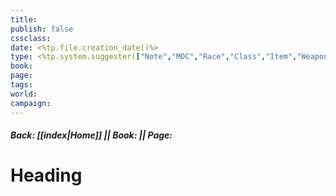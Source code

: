 ```yaml
---
title: 
publish: false
cssclass: 
date: <%tp.file.creation_date()%>
type: <%tp.system.suggester(["Note","MOC","Race","Class","Item","Weapon","Magic","PC","NPC","Monster"],["note","moc","race","class","item","weapon","magic","pc","npc","monster"])%>
book: 
page: 
tags: 
world: 
campaign:
---
```

##### Back: [[index|Home]] || Book:  || Page: 
# Heading
